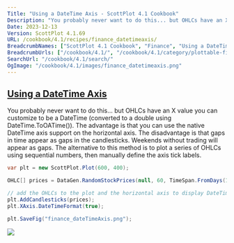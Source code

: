 ```yaml
---
Title: "Using a DateTime Axis - ScottPlot 4.1 Cookbook"
Description: "You probably never want to do this... but OHLCs have an X value you can customize to be a DateTime (converted to a double using DateTime.ToOATime()). The advantage is that you can use the native DateTime axis support on the horizontal axis. The disadvantage is that gaps in time appear as gaps in the candlesticks. Weekends without trading will appear as gaps. The alternative to this method is to plot a series of OHLCs using sequential numbers, then manually define the axis tick labels."
Date: 2023-12-13
Version: ScottPlot 4.1.69
URL: /cookbook/4.1/recipes/finance_datetimeaxis/
BreadcrumbNames: ["ScottPlot 4.1 Cookbook", "Finance", "Using a DateTime Axis"]
BreadcrumbUrls: ["/cookbook/4.1/", "/cookbook/4.1/category/plottable-finance", "/cookbook/4.1/recipes/finance_datetimeaxis/"]
SearchUrl: "/cookbook/4.1/search/"
OgImage: "/cookbook/4.1/images/finance_datetimeaxis.png"
---
```


<h2><a id='using-a-datetime-axis' href='/cookbook/4.1/recipes/finance_datetimeaxis/'>Using a DateTime Axis</a></h2>

You probably never want to do this... but OHLCs have an X value you can customize to be a DateTime (converted to a double using DateTime.ToOATime()). The advantage is that you can use the native DateTime axis support on the horizontal axis. The disadvantage is that gaps in time appear as gaps in the candlesticks. Weekends without trading will appear as gaps. The alternative to this method is to plot a series of OHLCs using sequential numbers, then manually define the axis tick labels.

```cs
var plt = new ScottPlot.Plot(600, 400);

OHLC[] prices = DataGen.RandomStockPrices(null, 60, TimeSpan.FromDays(1));

// add the OHLCs to the plot and the horizontal axis to display DateTime tick labels
plt.AddCandlesticks(prices);
plt.XAxis.DateTimeFormat(true);

plt.SaveFig("finance_dateTimeAxis.png");
```

<img src='../../images/finance_datetimeaxis.png' class='d-block mx-auto my-5' />



